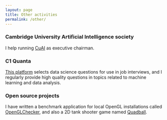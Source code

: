 ```yaml
---
layout: page
title: Other activities
permalink: /other/
---
```



### Cambridge University Artificial Intelligence society ###
I help running <a href="http://cuai.org.uk/" class="open-source">CuAI</a> as executive chairman.


### C1 Quanta ###
[This platform](https://c1quanta.com/) selects data science questions for use in job interviews, and I regularly provide high quality questions in topics related to machine learning and data analysis.


### Open source projects ###
I have written a benchmark application for local OpenGL installations called <a href="https://sourceforge.net/projects/openglchecker/" class="open-source">OpenGLChecker</a>, and also a 2D tank shooter game named <a href="https://sourceforge.net/projects/quadball/" class="open-source">Quadball</a>.
